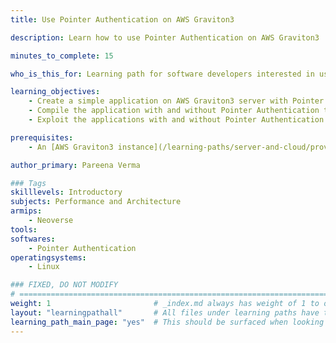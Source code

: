 ```yaml
---
title: Use Pointer Authentication on AWS Graviton3

description: Learn how to use Pointer Authentication on AWS Graviton3

minutes_to_complete: 15

who_is_this_for: Learning path for software developers interested in using Pointer Authentication on AWS Graviton3 servers.

learning_objectives:
    - Create a simple application on AWS Graviton3 server with Pointer Authentication
    - Compile the application with and without Pointer Authentication to inspect the instructions generated
    - Exploit the applications with and without Pointer Authentication to demonstrate how Pointer Authentication instructions enhance security.

prerequisites:
    - An [AWS Graviton3 instance](/learning-paths/server-and-cloud/providers/aws) of instance type C7g which is Graviton3.

author_primary: Pareena Verma

### Tags
skilllevels: Introductory
subjects: Performance and Architecture
armips:
    - Neoverse
tools:
softwares:
    - Pointer Authentication
operatingsystems:
    - Linux

### FIXED, DO NOT MODIFY
# ================================================================================
weight: 1                       # _index.md always has weight of 1 to order correctly
layout: "learningpathall"       # All files under learning paths have this same wrapper
learning_path_main_page: "yes"  # This should be surfaced when looking for related content. Only set for _index.md of learning path content.
---
```

